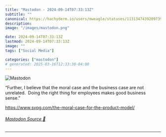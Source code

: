 ```yaml
---
title: "Mastodon - 2024-09-14T07:33:13Z"
subtitle: ""
canonical: https://hachyderm.io/users/mweagle/statuses/113134743920973900
description:
image: "/images/mastodon.png"

date: 2024-09-14T07:33:13Z
lastmod: 2024-09-14T07:33:13Z
image: ""
tags: ["Social Media"]

categories: ["mastodon"]
# generated: 2025-03-16T12:33:30-04:00
---
```

![Mastodon](/images/mastodon.png)

<p>“Further, I believe that the moral case and the business case are not unrelated.  Doing the right thing for employees makes good business sense.”</p><p><a href="https://www.svpg.com/the-moral-case-for-the-product-model/" target="_blank" rel="nofollow noopener noreferrer" translate="no"><span class="invisible">https://www.</span><span class="ellipsis">svpg.com/the-moral-case-for-th</span><span class="invisible">e-product-model/</span></a></p>


###### [Mastodon Source 🐘](https://hachyderm.io/@mweagle/113134743920973900)

___
